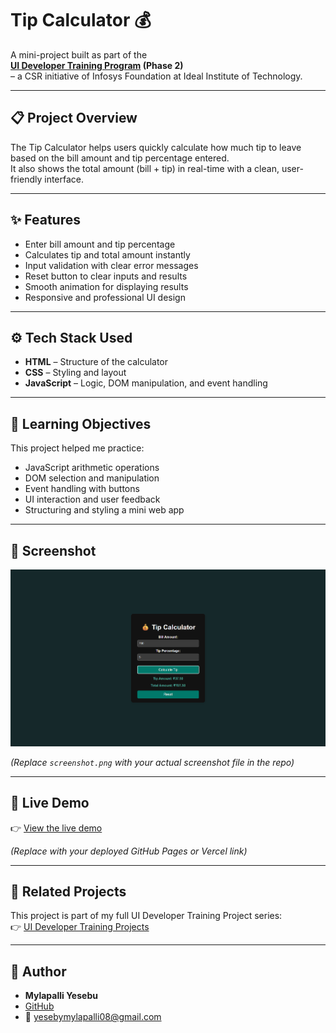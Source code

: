 # Tip Calculator 💰

A mini-project built as part of the  
**[UI Developer Training Program](https://github.com/MylapalliYesebu/UI-Developer-Training-Projects.git) (Phase 2)**  
– a CSR initiative of Infosys Foundation at Ideal Institute of Technology.

---

## 📋 Project Overview

The Tip Calculator helps users quickly calculate how much tip to leave based on the bill amount and tip percentage entered.  
It also shows the total amount (bill + tip) in real-time with a clean, user-friendly interface.

---

## ✨ Features

- Enter bill amount and tip percentage  
- Calculates tip and total amount instantly  
- Input validation with clear error messages  
- Reset button to clear inputs and results  
- Smooth animation for displaying results  
- Responsive and professional UI design  

---

## ⚙️ Tech Stack Used

- **HTML** – Structure of the calculator  
- **CSS** – Styling and layout  
- **JavaScript** – Logic, DOM manipulation, and event handling  

---

## 🧠 Learning Objectives

This project helped me practice:

- JavaScript arithmetic operations  
- DOM selection and manipulation  
- Event handling with buttons  
- UI interaction and user feedback  
- Structuring and styling a mini web app  

---

## 📸 Screenshot

![Tip Calculator Screenshot](image.png)  

*(Replace `screenshot.png` with your actual screenshot file in the repo)*

---

## 🧪 Live Demo

👉 [View the live demo](https://MylapalliYesebu.github.io/Tip-Calculator/)  

*(Replace with your deployed GitHub Pages or Vercel link)*

---

## 🔗 Related Projects

This project is part of my full UI Developer Training Project series:  
👉 [UI Developer Training Projects](https://github.com/MylapalliYesebu/UI-Developer-Training-Projects)  

---

## 👤 Author

- **Mylapalli Yesebu**  
- [GitHub](https://github.com/MylapalliYesebu)  
- 📧 [yesebymylapalli08@gmail.com](mailto:yesebymylapalli08@gmail.com)
